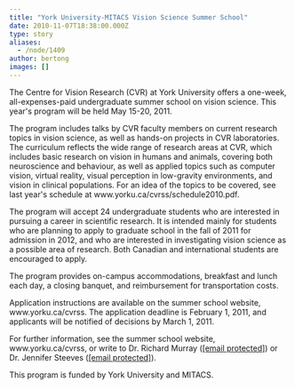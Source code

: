 ```yaml
---
title: "York University-MITACS Vision Science Summer School"
date: 2010-11-07T18:38:00.000Z
type: story
aliases:
  - /node/1409
author: bertong
images: []
---
```


<div class="field field-name-body field-type-text-with-summary field-label-hidden"><div class="field-items"><div class="field-item even"><p>The Centre for Vision Research (CVR) at York University offers a one-week, all-expenses-paid undergraduate summer school on vision science.  This year&apos;s program will be held May 15-20, 2011.</p>
<p>The program includes talks by CVR faculty members on current research topics in vision science, as well as hands-on projects in CVR laboratories.  The curriculum reflects the wide range of research areas at CVR, which includes basic research on vision in humans and animals, covering both neuroscience and behaviour, as well as applied topics such as computer vision, virtual reality, visual perception in low-gravity environments, and vision in clinical populations.  For an idea of the topics to be covered, see last year&apos;s schedule at www.yorku.ca/cvrss/schedule2010.pdf.</p>
<p>The program will accept 24 undergraduate students who are interested in pursuing a career in scientific research.  It is intended mainly for students who are planning to apply to graduate school in the fall of 2011 for admission in 2012, and who are interested in investigating vision science as a possible area of research.  Both Canadian and international students are encouraged to apply.</p>
<p>The program provides on-campus accommodations, breakfast and lunch each day, a closing banquet, and reimbursement for transportation costs.</p>
<p>Application instructions are available on the summer school website, www.yorku.ca/cvrss.  The application deadline is February 1, 2011, and applicants will be notified of decisions by March 1, 2011.</p>
<p>For further information, see the summer school website, www.yorku.ca/cvrss, or write to Dr. Richard Murray (<a href="/cdn-cgi/l/email-protection" class="__cf_email__" data-cfemail="3a485c577a435548514f14595b">[email&#xA0;protected]</a>) or Dr. Jennifer Steeves (<a href="/cdn-cgi/l/email-protection" class="__cf_email__" data-cfemail="cab9beafafbcafb98ab3a5b8a1bfe4a9ab">[email&#xA0;protected]</a>).</p>
<p>This program is funded by York University and MITACS.</p>
</div></div></div>    <footer>
          </footer>